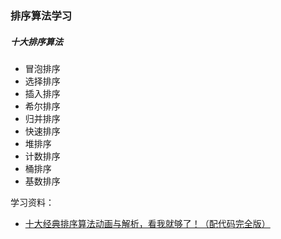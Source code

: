 ### 排序算法学习

##### 十大排序算法
- 冒泡排序
- 选择排序
- 插入排序
- 希尔排序
- 归并排序
- 快速排序
- 堆排序
- 计数排序
- 桶排序
- 基数排序

学习资料：
- [十大经典排序算法动画与解析，看我就够了！（配代码完全版）](https://juejin.cn/post/6844903732887420942)